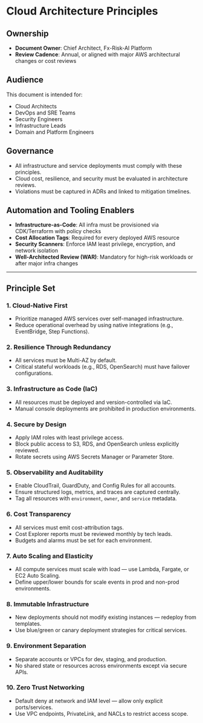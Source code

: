 # Cloud Architecture Principles

## Ownership

- **Document Owner**: Chief Architect, Fx-Risk-AI Platform
- **Review Cadence**: Annual, or aligned with major AWS architectural changes or cost reviews

## Audience

This document is intended for:

- Cloud Architects
- DevOps and SRE Teams
- Security Engineers
- Infrastructure Leads
- Domain and Platform Engineers

## Governance

- All infrastructure and service deployments must comply with these principles.
- Cloud cost, resilience, and security must be evaluated in architecture reviews.
- Violations must be captured in ADRs and linked to mitigation timelines.

## Automation and Tooling Enablers

- **Infrastructure-as-Code**: All infra must be provisioned via CDK/Terraform with policy checks
- **Cost Allocation Tags**: Required for every deployed AWS resource
- **Security Scanners**: Enforce IAM least privilege, encryption, and network isolation
- **Well-Architected Review (WAR)**: Mandatory for high-risk workloads or after major infra changes

---

## Principle Set

### 1. Cloud-Native First

- Prioritize managed AWS services over self-managed infrastructure.
- Reduce operational overhead by using native integrations (e.g., EventBridge, Step Functions).

### 2. Resilience Through Redundancy

- All services must be Multi-AZ by default.
- Critical stateful workloads (e.g., RDS, OpenSearch) must have failover configurations.

### 3. Infrastructure as Code (IaC)

- All resources must be deployed and version-controlled via IaC.
- Manual console deployments are prohibited in production environments.

### 4. Secure by Design

- Apply IAM roles with least privilege access.
- Block public access to S3, RDS, and OpenSearch unless explicitly reviewed.
- Rotate secrets using AWS Secrets Manager or Parameter Store.

### 5. Observability and Auditability

- Enable CloudTrail, GuardDuty, and Config Rules for all accounts.
- Ensure structured logs, metrics, and traces are captured centrally.
- Tag all resources with `environment`, `owner`, and `service` metadata.

### 6. Cost Transparency

- All services must emit cost-attribution tags.
- Cost Explorer reports must be reviewed monthly by tech leads.
- Budgets and alarms must be set for each environment.

### 7. Auto Scaling and Elasticity

- All compute services must scale with load — use Lambda, Fargate, or EC2 Auto Scaling.
- Define upper/lower bounds for scale events in prod and non-prod environments.

### 8. Immutable Infrastructure

- New deployments should not modify existing instances — redeploy from templates.
- Use blue/green or canary deployment strategies for critical services.

### 9. Environment Separation

- Separate accounts or VPCs for dev, staging, and production.
- No shared state or resources across environments except via secure APIs.

### 10. Zero Trust Networking

- Default deny at network and IAM level — allow only explicit ports/services.
- Use VPC endpoints, PrivateLink, and NACLs to restrict access scope.
